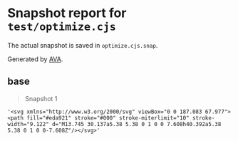 # Snapshot report for `test/optimize.cjs`

The actual snapshot is saved in `optimize.cjs.snap`.

Generated by [AVA](https://avajs.dev).

## base

> Snapshot 1

    '<svg xmlns="http://www.w3.org/2000/svg" viewBox="0 0 187.083 67.977"><path fill="#eda921" stroke="#000" stroke-miterlimit="10" stroke-width="9.122" d="M13.745 30.137a5.38 5.38 0 1 0 0 7.608h40.392a5.38 5.38 0 1 0 0-7.608Z"/></svg>'
